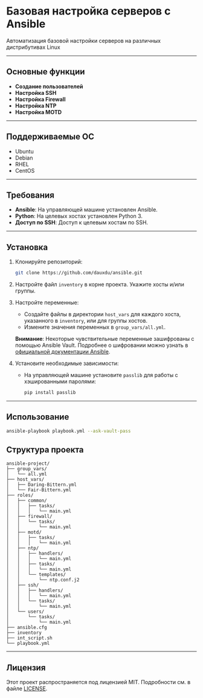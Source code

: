# Базовая настройка серверов с Ansible

Автоматизация базовой настройки серверов на различных дистрибутивах Linux

---

## Основные функции

- **Создание пользователей**
- **Настройка SSH**
- **Настройка Firewall**
- **Настройка NTP**
- **Настройка MOTD**

---

## Поддерживаемые ОС

- Ubuntu
- Debian
- RHEL
- CentOS

---

## Требования

- **Ansible**: На управляющей машине установлен Ansible.
- **Python**: На целевых хостах установлен Python 3.
- **Доступ по SSH**: Доступ к целевым хостам по SSH.

---

## Установка

1. Клонируйте репозиторий:

   ```bash
   git clone https://github.com/dauxdu/ansible.git
   ```

2. Настройте файл `inventory` в корне проекта. Укажите хосты и/или группы.

3. Настройте переменные:

   - Создайте файлы в директории `host_vars` для каждого хоста, указанного в `inventory`, или для группы хостов.
   - Измените значения переменных в `group_vars/all.yml`.

   **Внимание**: Некоторые чувствительные переменные зашифрованы с помощью Ansible Vault. Подробнее о шифровании можно узнать в [официальной документации Ansible](https://docs.ansible.com/ansible/latest/vault_guide/vault_encrypting_content.html).

4. Установите необходимые зависимости:

   - На управляющей машине установите `passlib` для работы с хэшированными паролями:

     ```bash
     pip install passlib
     ```

---

## Использование

```bash
ansible-playbook playbook.yml --ask-vault-pass
```

## Структура проекта

```
ansible-project/
├── group_vars/
│   └── all.yml
├── host_vars/
│   ├── Daring-Bittern.yml
│   └── Fair-Bittern.yml
├── roles/
│   ├── common/
│   │   ├── tasks/
│   │   │   └── main.yml
│   ├── firewall/
│   │   └── tasks/
│   │       └── main.yml
│   ├── motd/
│   │   ├── tasks/
│   │   │   └── main.yml
│   ├── ntp/
│   │   ├── handlers/
│   │   │   └── main.yml
│   │   ├── tasks/
│   │   │   └── main.yml
│   │   └── templates/
│   │       └── ntp.conf.j2
│   ├── ssh/
│   │   ├── handlers/
│   │   │   └── main.yml
│   │   └── tasks/
│   │       └── main.yml
│   └── users/
│       └── tasks/
│           └── main.yml
├── ansible.cfg
├── inventory
├── int_script.sh
└── playbook.yml
```

---

## Лицензия

Этот проект распространяется под лицензией MIT. Подробности см. в файле [LICENSE](LICENSE).
